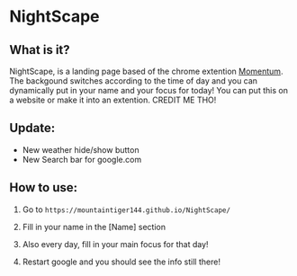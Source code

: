 # NightScape

## What is it?
NightScape, is a landing page based of the chrome extention [Momentum](https://chrome.google.com/webstore/detail/momentum/). The backgound switches according to the time 
of day and you can dynamically put in your name and your focus for today! You can put this on a website or make it into an extention. CREDIT ME THO!

## Update:

- New weather hide/show button
- New Search bar for google.com

## How to use:

1. Go to `https://mountaintiger144.github.io/NightScape/`

2. Fill in your name in the [Name] section

3. Also every day, fill in your main focus for that day!

4. Restart google and you should see the info still there!
